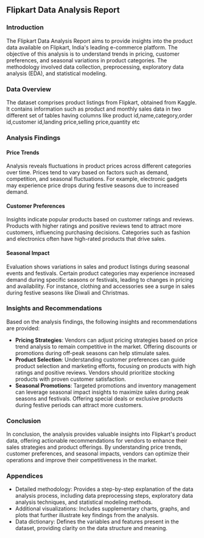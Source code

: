 ## Flipkart Data Analysis Report

### Introduction

The Flipkart Data Analysis Report aims to provide insights into the product data available on Flipkart, India's leading e-commerce platform. The objective of this analysis is to understand trends in pricing, customer preferences, and seasonal variations in product categories. The methodology involved data collection, preprocessing, exploratory data analysis (EDA), and statistical modeling.

### Data Overview

The dataset comprises product listings from Flipkart, obtained from Kaggle. It contains information such as product and monthly sales data in two different set of tables having columns like product id,name,category,order id,customer id,landing price,selling price,quantity etc

### Analysis Findings

#### Price Trends

Analysis reveals fluctuations in product prices across different categories over time. Prices tend to vary based on factors such as demand, competition, and seasonal fluctuations. For example, electronic gadgets may experience price drops during festive seasons due to increased demand.

#### Customer Preferences

Insights indicate popular products based on customer ratings and reviews. Products with higher ratings and positive reviews tend to attract more customers, influencing purchasing decisions. Categories such as fashion and electronics often have high-rated products that drive sales.

#### Seasonal Impact

Evaluation shows variations in sales and product listings during seasonal events and festivals. Certain product categories may experience increased demand during specific seasons or festivals, leading to changes in pricing and availability. For instance, clothing and accessories see a surge in sales during festive seasons like Diwali and Christmas.

### Insights and Recommendations

Based on the analysis findings, the following insights and recommendations are provided:

- **Pricing Strategies**: Vendors can adjust pricing strategies based on price trend analysis to remain competitive in the market. Offering discounts or promotions during off-peak seasons can help stimulate sales.
- **Product Selection**: Understanding customer preferences can guide product selection and marketing efforts, focusing on products with high ratings and positive reviews. Vendors should prioritize stocking products with proven customer satisfaction.
- **Seasonal Promotions**: Targeted promotions and inventory management can leverage seasonal impact insights to maximize sales during peak seasons and festivals. Offering special deals or exclusive products during festive periods can attract more customers.

### Conclusion

In conclusion, the analysis provides valuable insights into Flipkart's product data, offering actionable recommendations for vendors to enhance their sales strategies and product offerings. By understanding price trends, customer preferences, and seasonal impacts, vendors can optimize their operations and improve their competitiveness in the market.

### Appendices

- Detailed methodology: Provides a step-by-step explanation of the data analysis process, including data preprocessing steps, exploratory data analysis techniques, and statistical modeling methods.
- Additional visualizations: Includes supplementary charts, graphs, and plots that further illustrate key findings from the analysis.
- Data dictionary: Defines the variables and features present in the dataset, providing clarity on the data structure and meaning.

